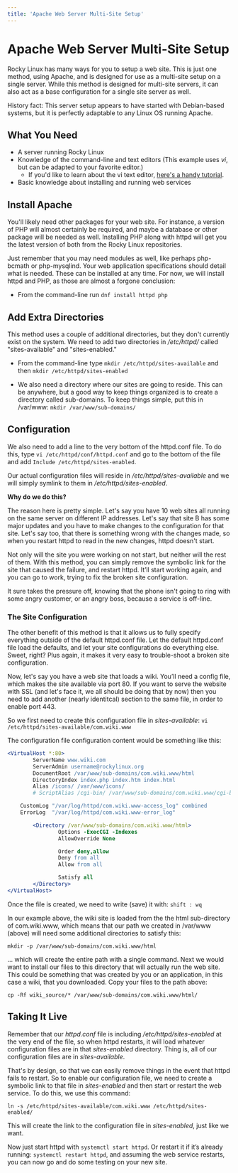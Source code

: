 ```yaml
---
title: 'Apache Web Server Multi-Site Setup'
---
```


# Apache Web Server Multi-Site Setup

Rocky Linux has many ways for you to setup a web site. This is just one method, using Apache, and is designed for use as a multi-site setup on a single server. While this method is designed for multi-site servers, it can also act as a base configuration for a single site server as well. 

History fact: This server setup appears to have started with Debian-based systems, but it is perfectly adaptable to any Linux OS running Apache.

## What You Need
* A server running Rocky Linux
* Knowledge of the command-line and text editors (This example uses *vi*, but can be adapted to your favorite editor.)
    * If you'd like to learn about the vi text editor, [here's a handy tutorial](https://www.tutorialspoint.com/unix/unix-vi-editor.htm).
* Basic knowledge about installing and running web services

## Install Apache
You'll likely need other packages for your web site. For instance, a version of PHP will almost certainly be required, and maybe a database or other package will be needed as well. Installing PHP along with httpd will get you the latest version of both from the Rocky Linux repositories. 

Just remember that you may need modules as well, like perhaps php-bcmath or php-mysqlind. Your web application specifications should detail what is needed. These can be installed at any time. For now, we will install httpd and PHP, as those are almost a forgone conclusion:

* From the command-line run `dnf install httpd php`

## Add Extra Directories

This method uses a couple of additional directories, but they don't currently exist on the system. We need to add two directories in */etc/httpd/* called "sites-available" and "sites-enabled."

* From the command-line type `mkdir /etc/httpd/sites-available` and then `mkdir /etc/httpd/sites-enabled`

* We also need a directory where our sites are going to reside. This can be anywhere, but a good way to keep things organized is to create a directory called sub-domains. To keep things simple, put this in /var/www: `mkdir /var/www/sub-domains/`

## Configuration
We also need to add a line to the very bottom of the httpd.conf file. To do this, type `vi /etc/httpd/conf/httpd.conf` and go to the bottom of the file and add `Include /etc/httpd/sites-enabled`.

Our actual configuration files will reside in */etc/httpd/sites-available* and we will simply symlink to them in */etc/httpd/sites-enabled*. 

**Why do we do this?**

The reason here is pretty simple. Let's say you have 10 web sites all running on the same server on different IP addresses. Let's say that site B has some major updates and you have to make changes to the configuration for that site. Let's say too, that there is something wrong with the changes made, so when you restart httpd to read in the new changes, httpd doesn't start. 

Not only will the site you were working on not start, but neither will the rest of them. With this method, you can simply remove the symbolic link for the site that caused the failure, and restart httpd. It’ll start working again, and you can go to work, trying to fix the broken site configuration. 

It sure takes the pressure off, knowing that the phone isn't going to ring with some angry customer, or an angry boss, because a service is off-line.

### The Site Configuration
The other benefit of this method is that it allows us to fully specify everything outside of the default httpd.conf file. Let the default httpd.conf file load the defaults, and let your site configurations do everything else. Sweet, right? Plus again, it makes it very easy to trouble-shoot a broken site configuration. 

Now, let's say you have a web site that loads a wiki. You’ll need a config file, which makes the site available via port 80. If you want to serve the website with SSL (and let's face it, we all should be doing that by now) then you need to add another (nearly identitcal) section to the same file, in order to enable port 443.

So we first need to create this configuration file in *sites-available*: `vi /etc/httpd/sites-available/com.wiki.www`

The configuration file configuration content would be something like this:

```apache
<VirtualHost *:80>
        ServerName www.wiki.com 
        ServerAdmin username@rockylinux.org
        DocumentRoot /var/www/sub-domains/com.wiki.www/html
        DirectoryIndex index.php index.htm index.html
        Alias /icons/ /var/www/icons/
        # ScriptAlias /cgi-bin/ /var/www/sub-domains/com.wiki.www/cgi-bin/

	CustomLog "/var/log/httpd/com.wiki.www-access_log" combined
	ErrorLog  "/var/log/httpd/com.wiki.www-error_log"

        <Directory /var/www/sub-domains/com.wiki.www/html>
                Options -ExecCGI -Indexes
                AllowOverride None

                Order deny,allow
                Deny from all
                Allow from all

                Satisfy all
        </Directory>
</VirtualHost>
```
Once the file is created, we need to write (save) it with: `shift : wq`

In our example above, the wiki site is loaded from the the html sub-directory of com.wiki.www, which means that our path we created in /var/www (above) will need some additional directories to satisfy this:

`mkdir -p /var/www/sub-domains/com.wiki.www/html`

... which will create the entire path with a single command. Next we would want to install our files to this directory that will actually run the web site. This could be something that was created by you or an application, in this case a wiki, that you downloaded. Copy your files to the path above:

`cp -Rf wiki_source/* /var/www/sub-domains/com.wiki.www/html/`

## Taking It Live

Remember that our *httpd.conf* file is including */etc/httpd/sites-enabled* at the very end of the file, so when httpd restarts, it will load whatever configuration files are in that *sites-enabled* directory. Thing is, all of our configuration files are in *sites-available*. 

That's by design, so that we can easily remove things in the event that httpd fails to restart. So to enable our configuration file, we need to create a symbolic link to that file in *sites-enabled* and then start or restart the web service. To do this, we use this command:

`ln -s /etc/httpd/sites-available/com.wiki.www /etc/httpd/sites-enabled/`

This will create the link to the configuration file in *sites-enabled*, just like we want.

Now just start httpd with `systemctl start httpd`. Or restart it if it’s already running: `systemctl restart httpd`, and assuming the web service restarts, you can now go and do some testing on your new site.
